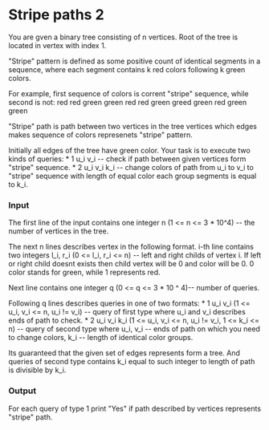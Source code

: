 # Stripe paths 2

You are gven a binary tree consisting of n vertices. Root of the tree is located in vertex with index 1.

"Stripe" pattern is defined as some positive count of identical segments in a sequence, where each segment contains k red colors following k green colors.

For example, first sequence of colors is corrent "stripe" sequence, while second is not:
    red red green green red red green greed
    green red green green

"Stripe" path is path between two vertices in the tree vertices which edges makes sequence of colors represenets "stripe" pattern.

Initially all edges of the tree have green color. Your task is to execute two kinds of queries:
    * 1 u_i v_i -- check if path between given vertices form "stripe" sequence.
    * 2 u_i v_i k_i -- change colors of path from u_i to v_i to "stripe" sequence with length of equal color each group segments is equal to k_i.


### Input

The first line of the input contains one integer n (1 <= n <= 3 * 10^4) -- the number of vertices in the tree.

The next n lines describes vertex in the following format. i-th line contains two integers l_i, r_i (0 <= l_i, r_i <= n) -- left and right childs of vertex i. If left or right child doesnt exists then child vertex will be 0 and color will be 0. 0 color stands for green, while 1 represents red.

Next line contains one integer q (0 <= q <= 3 * 10 ^ 4)-- number of queries.

Following q lines describes queries in one of two formats:
    * 1 u_i v_i (1 <= u_i, v_i <= n, u_i != v_i) -- query of first type where u_i and v_i describes ends of path to check.
    * 2 u_i v_i k_i (1 <= u_i, v_i <= n, u_i != v_i, 1 <= k_i <= n) -- query of second type where u_i, v_i -- ends of path on which you need to change colors, k_i -- length of identical color groups.

Its guaranteed that the given set of edges represents form a tree. And queries of second type contains k_i equal to such integer to length of path is divisible by k_i.


### Output

For each query of type 1 print "Yes" if path described by vertices represents "stripe" path.
